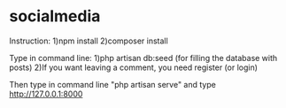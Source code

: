 # socialmedia
Instruction:
1)npm install
2)composer install


Type in command line:
1)php artisan db:seed  (for filling the database with posts)
2)If you want leaving a comment, you need register (or login)

Then type in command line  "php artisan serve" and type http://127.0.0.1:8000 
